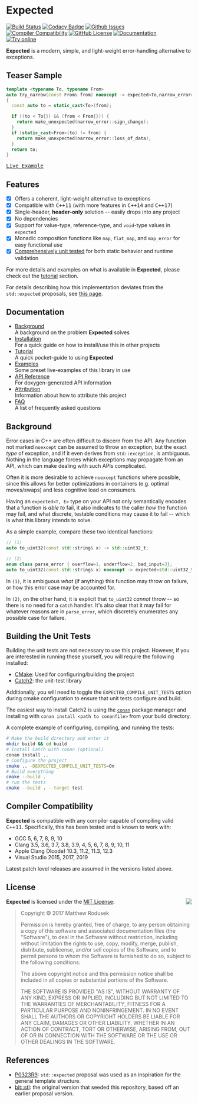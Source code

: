 # Expected

[![Build Status](https://github.com/bitwizeshift/expected/workflows/build/badge.svg)](https://github.com/bitwizeshift/expected/actions)
[![Codacy Badge](https://app.codacy.com/project/badge/Grade/e163a49b3b2e4f1e953c32b7cbbb2f28)](https://www.codacy.com/gh/bitwizeshift/expected/dashboard?utm_source=github.com&amp;utm_medium=referral&amp;utm_content=bitwizeshift/expected&amp;utm_campaign=Badge_Grade)
[![Github Issues](https://img.shields.io/github/issues/bitwizeshift/expected.svg)](http://github.com/bitwizeshift/expected/issues)
<br>
[![Compiler Compatibility](https://img.shields.io/badge/compilers-gcc%20%7C%20clang%20%7C%20msvc-blue.svg)](#compiler-compatibility)
[![GitHub License](https://img.shields.io/badge/license-MIT-blue.svg)](https://raw.githubusercontent.com/bitwizeshift/expected/master/LICENSE)
[![Documentation](https://img.shields.io/badge/docs-doxygen-blue.svg)](https://bitwizeshift.github.io/expected/api/latest)
<br>
[![Try online](https://img.shields.io/badge/try-online-blue.svg)](https://gcc.godbolt.org/z/EoGb71)

**Expected** is a modern, simple, and light-weight error-handling alternative to exceptions.

## Teaser Sample

```cpp
template <typename To, typename From>
auto try_narrow(const From& from) noexcept -> expected<To,narrow_error>
{
  const auto to = static_cast<To>(from);

  if ((to < To{}) && (from < From{})) {
    return make_unexpected(narrow_error::sign_change);
  }
  if (static_cast<From>(to) != from) {
    return make_unexpected(narrow_error::loss_of_data);
  }
  return to;
}
```

[<kbd>Live Example</kbd>](https://gcc.godbolt.org/z/EoGb71)

## Features

* [x] Offers a coherent, light-weight alternative to exceptions
* [x] Compatible with <kbd>C++11</kbd> (with more features in <kbd>C++14</kbd> and <kbd>C++17</kbd>)
* [x] Single-header, **header-only** solution -- easily drops into any project
* [x] No dependencies
* [x] Support for value-type, reference-type, and `void`-type values in `expected`
* [x] Monadic composition functions like `map`, `flat_map`, and `map_error` for
      easy functional use
* [x] [Comprehensively unit tested](test/src/expected.test.cpp) for both static
      behavior and runtime validation

For more details and examples on what is available in **Expected**, please
check out the [tutorial](doc/tutorial.md) section.

For details describing how this implementation deviates from the
`std::expected` proposals, see [this page](doc/deviations-from-proposal.md).

## Documentation

* [Background](#background) \
  A background on the problem **Expected** solves
* [Installation](doc/installing.md) \
  For a quick guide on how to install/use this in other projects
* [Tutorial](doc/tutorial.md) \
  A quick pocket-guide to using **Expected**
* [Examples](doc/examples.md) \
  Some preset live-examples of this library in use
* [API Reference](https://bitwizeshift.github.io/expected/api/latest/) \
  For doxygen-generated API information
* [Attribution](doc/legal.md) \
  Information about how to attribute this project
* [FAQ](doc/faq.md) \
  A list of frequently asked questions

## Background

Error cases in C++ are often difficult to discern from the API. Any function
not marked `noexcept` can be assumed to throw an exception, but the exact _type_
of exception, and if it even derives from `std::exception`, is ambiguous.
Nothing in the language forces which exceptions may propagate from an API, which
can make dealing with such APIs complicated.

Often it is more desirable to achieve `noexcept` functions where possible, since
this allows for better optimizations in containers (e.g. optimal moves/swaps)
and less cognitive load on consumers.

Having an `expected<T, E>` type on your API not only semantically encodes that
a function is _able to_ fail, it also indicates to the caller _how_ the function
may fail, and what discrete, testable conditions may cause it to fail -- which
is what this library intends to solve.

As a simple example, compare these two identical functions:

```cpp
// (1)
auto to_uint32(const std::string& x) -> std::uint32_t;

// (2)
enum class parse_error { overflow=1, underflow=2, bad_input=3};
auto to_uint32(const std::string& x) noexcept -> expected<std::uint32_t,parse_error>;
```

In `(1)`, it is ambiguous _what_ (if anything) this function may throw on
failure, or how this error case may be accounted for.

In `(2)`, on the other hand, it is explicit that `to_uint32` _cannot_ throw --
so there is no need for a `catch` handler. It's also clear that it may fail for
whatever reasons are in `parse_error`, which discretely enumerates any possible
case for failure.

## Building the Unit Tests

Building the unit tests are not necessary to use this project. However, if
you are interested in running these yourself, you will require
the following installed:

* [CMake](https://cmake.org): Used for configuring/building the project
* [Catch2](https://github.com/catchorg/Catch2): the unit-test library

Additionally, you will need to toggle the `EXPECTED_COMPILE_UNIT_TESTS` option
during cmake configuration to ensure that unit tests configure and build.

The easiest way to install Catch2 is using the [`conan`](https://conan.io/index.html)
package manager and installing with `conan install <path to conanfile>` from your
build directory.

A complete example of configuring, compiling, and running the tests:

```sh
# Make the build directory and enter it
mkdir build && cd build
# Install Catch with conan (optional)
conan install ..
# Configure the project
cmake .. -DEXPECTED_COMPILE_UNIT_TESTS=On
# Build everything
cmake --build .
# run the tests
cmake --build . --target test
```

## Compiler Compatibility

**Expected** is compatible with any compiler capable of compiling valid
<kbd>C++11</kbd>. Specifically, this has been tested and is known to work
with:

* GCC 5, 6, 7, 8, 9, 10
* Clang 3.5, 3.6, 3.7, 3.8, 3.9, 4, 5, 6, 7, 8, 9, 10, 11
* Apple Clang (Xcode) 10.3, 11.2, 11.3, 12.3
* Visual Studio 2015, 2017, 2019

Latest patch level releases are assumed in the versions listed above.

## License

<img align="right" src="http://opensource.org/trademarks/opensource/OSI-Approved-License-100x137.png">

**Expected** is licensed under the
[MIT License](http://opensource.org/licenses/MIT):

> Copyright &copy; 2017 Matthew Rodusek
>
> Permission is hereby granted, free of charge, to any person obtaining a copy
> of this software and associated documentation files (the "Software"), to deal
> in the Software without restriction, including without limitation the rights
> to use, copy, modify, merge, publish, distribute, sublicense, and/or sell
> copies of the Software, and to permit persons to whom the Software is
> furnished to do so, subject to the following conditions:
>
> The above copyright notice and this permission notice shall be included in all
> copies or substantial portions of the Software.
>
> THE SOFTWARE IS PROVIDED "AS IS", WITHOUT WARRANTY OF ANY KIND, EXPRESS OR
> IMPLIED, INCLUDING BUT NOT LIMITED TO THE WARRANTIES OF MERCHANTABILITY,
> FITNESS FOR A PARTICULAR PURPOSE AND NONINFRINGEMENT. IN NO EVENT SHALL THE
> AUTHORS OR COPYRIGHT HOLDERS BE LIABLE FOR ANY CLAIM, DAMAGES OR OTHER
> LIABILITY, WHETHER IN AN ACTION OF CONTRACT, TORT OR OTHERWISE, ARISING FROM,
> OUT OF OR IN CONNECTION WITH THE SOFTWARE OR THE USE OR OTHER DEALINGS IN THE
> SOFTWARE.

## References

* [P0323R9](http://www.open-std.org/jtc1/sc22/wg21/docs/papers/2019/p0323r9.html):
  `std::expected` proposal was used as an inspiration for the general template
  structure.
* [bit::stl](https://github.com/bitwizeshift/bit-stl/blob/20f41988d64e1c4820175e32b4b7478bcc3998b7/include/bit/stl/utilities/expected.hpp): the original version that seeded this repository, based off an earlier proposal version.
